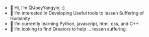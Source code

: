 - 👋 Hi, I’m @JoeyYangyin, :)
- 👀 I’m interested in Developing Useful tools to lessen Suffering of Humanity
- 🌱 I’m currently learning Python, javascript, html, css, and C++
- 💞️ I’m looking to find Qreators to help ... lessen suffering.

<!---
JoeyYangyin/JoeyYangyin is a ✨ special ✨ repository because its `README.md` (this file) appears on your GitHub profile.
You can click the Preview link to take a look at your changes.
--->
